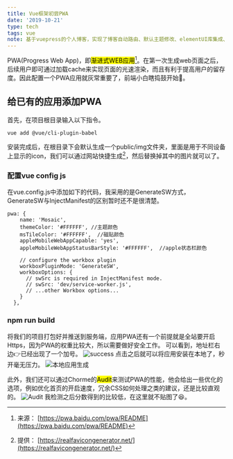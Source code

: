 ```yaml
---
title: Vue框架初尝PWA
date: '2019-10-21'
type: tech
tags: vue
note: 基于vuepress的个人博客，实现了博客自动路由、默认主题修改、elementUI库集成、mp3背景播放、标签墙、评论功能
---
```


PWA(Progress Web App)，即<mark>渐进式WEB应用</mark>[^1]。在第一次生成web页面之后，后续用户即可通过加载cache来实现页面的光速渲染，而且有利于提高用户的留存度。因此配置一个PWA应用就灰常重要了，前端小白瞎捣鼓开始👺。
## 给已有的应用添加PWA
首先，在项目根目录输入以下指令。
``` bash
vue add @vue/cli-plugin-babel
```
安装完成后，在根目录下会默认生成一个public/img文件夹，里面是用于不同设备上显示的icon，我们可以通过网站快捷生成[^2]，然后替换掉其中的图片就可以了。
### 配置vue config js
在vue.config.js中添加如下的代码，我采用的是GenerateSW方式，GenerateSW与InjectManifest的区别暂时还不是很清楚。
``` javascript{9}
pwa: {
    name: 'Mosaic',
    themeColor: '#FFFFFF', //主题颜色
    msTileColor: '#FFFFFF',  //磁贴颜色
    appleMobileWebAppCapable: 'yes',
    appleMobileWebAppStatusBarStyle: '#FFFFFF',  //apple状态栏颜色

    // configure the workbox plugin
    workboxPluginMode: 'GenerateSW',
    workboxOptions: {
      // swSrc is required in InjectManifest mode.
      // swSrc: 'dev/service-worker.js',
      // ...other Workbox options...
    }
  },
  ```
  ### npm run build
  将我们的项目打包好并推送到服务端，应用PWA还有一个前提就是全站要开启Https，因为PWA的权重比较大，所以需要做好安全工作。
  可以看到，地址栏右边👉已经出现了一个加号。
  ![success](https://eric-sheng-1300164148.cos.ap-guangzhou.myqcloud.com/2019/10/22/bdcf2303aec6b3ecf9ea5e99106c527e.jpg) 
    点击之后就可以将应用安装在本地了，秒开毫无压力。
  ![本地应用生成](https://eric-sheng-1300164148.cos.ap-guangzhou.myqcloud.com/2019/10/22/f1367c99adb66d3c304f9dfdc6ecb5af.jpg) 

  此外，我们还可以通过Chorme的<mark>Audit</mark>来测试PWA的性能，他会给出一些优化的选项，例如优化首页的开启速度，冗余CSS如何处理之类的建议，还是比较直观的。
![Audit](https://eric-sheng-1300164148.cos.ap-guangzhou.myqcloud.com/2019/10/22/1cb08638dd265f12c801e3449a133bbe.jpg) 
  我检测之后分数得到的比较低，在这里就不贴图了😆。

  [^1]: 来源： [https://pwa.baidu.com/pwa/README](https://pwa.baidu.com/pwa/README)
  [^2]: 提供： [https://realfavicongenerator.net/](https://realfavicongenerator.net/)